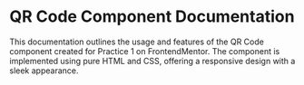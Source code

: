 # QR Code Component Documentation

This documentation outlines the usage and features of the QR Code component created for Practice 1 on FrontendMentor. The component is implemented using pure HTML and CSS, offering a responsive design with a sleek appearance.
